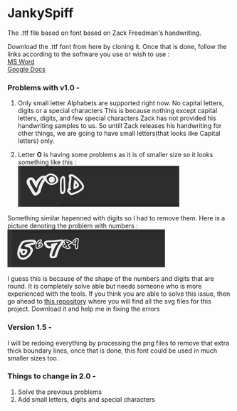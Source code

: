 # JankySpiff
The .ttf file based on  font based on Zack Freedman's handwriting. 

Download the .ttf font from here by cloning it. Once that is done, follow the links according to the software you use or wish to use : 
	<br>[MS Word](https://support.microsoft.com/en-us/office/add-a-font-b7c5f17c-4426-4b53-967f-455339c564c1)
	<br>[Google Docs](https://edu.gcfglobal.org/en/googledocuments/adding-more-fonts/1/)

### Problems with v1.0 - 
1. Only small letter Alphabets are supported right now. No capital letters, digits or a special     characters
This is because nothing except capital letters, digits, and few special characters Zack has not provided his handwriting samples to us. So untill Zack releases his handwriting for other things, we are going to have small letters(that looks like Capital letters) only. 

2. Letter **O** is having some problems as it is of smaller size so it looks something like this : 
	![Problem with O](https://github.com/ShandilyaSolutions/JankySpiff/blob/main/imagesForReadme/problem2.png)

Something similar hapenned with digits so I had to remove them. Here is a picture denoting the problem with numbers : 
	<br>![Problems with digits](https://github.com/ShandilyaSolutions/JankySpiff/blob/main/imagesForReadme/problems1.png)
	
I guess this is because of the shape of the numbers and digits that are round. It is completely solve able but needs someone who is more experienced with the tools. If you think you are able to solve this issue, then go ahead to [this repository](https://github.com/ShandilyaSolutions/ZackHandwriting) where you will find all the svg files for this project. Download it and help me in fixing the errors

### Version 1.5 -
I will be redoing everything by processing the png files to remove that extra thick boundary lines, once that is done, this font could be used in much smaller sizes too.

### Things to change in 2.0 -
1. Solve the previous problems
2. Add small letters, digits and special characters
